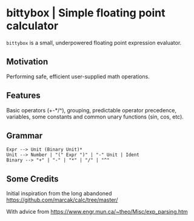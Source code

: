 # bittybox | Simple floating point calculator

`bittybox` is a small, underpowered floating point expression evaluator.

## Motivation

Performing safe, efficient user-supplied math operations.

## Features

Basic operators (+-*/^), grouping, predictable operator precedence, variables, some constants and common unary functions (sin, cos, etc).

## Grammar

    Expr --> Unit (Binary Unit)*
    Unit --> Number | "(" Expr ")" | "-" Unit | Ident
    Binary --> "+" | "-" | "*" | "/" | "^"

## Some Credits

Initial inspiration from the long abandoned https://github.com/marcak/calc/tree/master/

With advice from https://www.engr.mun.ca/~theo/Misc/exp_parsing.htm